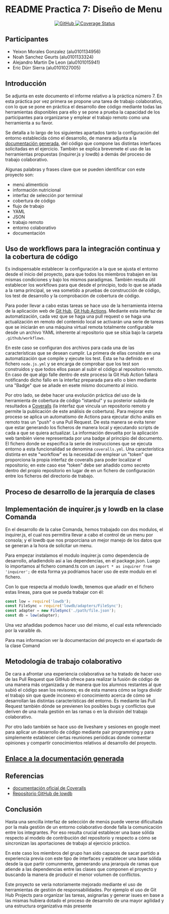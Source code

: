 # README Practica 7: Diseño de Menu

<p align="center">
    <a href="https://github.com/ULL-ESIT-INF-DSI-2021/ull-esit-inf-dsi-20-21-prct07-menu-datamodel-grupo-d/actions/workflows/node.js.yml">
        <img alt="GitHub" src="https://github.com/ULL-ESIT-INF-DSI-2021/ull-esit-inf-dsi-20-21-prct07-menu-datamodel-grupo-d/actions/workflows/node.js.yml/badge.svg">
    </a>  
    <a href="https://coveralls.io/github/ULL-ESIT-INF-DSI-2021/ull-esit-inf-dsi-20-21-prct07-menu-datamodel-grupo-d?branch=master">
        <img src="https://coveralls.io/repos/github/ULL-ESIT-INF-DSI-2021/ull-esit-inf-dsi-20-21-prct07-menu-datamodel-grupo-d/badge.svg?branch=master" alt="Coverage Status" />
    </a>
</p>

## Participantes

* Yeixon Morales Gonzalez (alu0101134956)
* Noah Sanchez Geurts (alu0101133324)
* Alejandro Martin De Leon (alu0101015941)
* Eric Dürr Sierra (alu0101027005)


## Introducción 
Se adjunta en este documento el informe relativo a la práctica número 7. En esta práctica por vez primera se propone una tarea de trabajo colaborativo, 
con lo que se pone en práctica el desarrollo dee código mediante todas las herramientas disponibles para ello y se pone a prueba la capacidad de los
participantes para organizarse y emplear el trabajo remoto como una herramienta a su favor.

Se detalla a lo largo de los siguientes apartados tanto la configuración del entorno establecida cómo el desarrollo, de manera adjunta a la [documentación generada](https://ull-esit-inf-dsi-2021.github.io/ull-esit-inf-dsi-20-21-prct07-menu-datamodel-grupo-d/), del código que compone las distintas interfaces solicitadas en el ejercicio. 
También se explica brevemete el uso de las herramientas propuestas (inquirer.js y lowdb) a demás del proceso de trabajo colaborativo.

Algunas palabras y frases clave que se pueden identificar con este proyecto son:
- menú alimenticio
- información nutricional
- interfaz de selección por terminal
- cobertura de código
- flujo de trabajo
- YAML
- JSON
- trabajo remoto
- entorno colaborativo
- documentación

## Uso de workflows para  la integración continua y la cobertura de código

Es indispensable establecer la configuración a la que se ajusta el entorno desde el inicio del proyecto, para que
todos los miembros trabajen en las mismas condiciones y bajo los mismos paradigmas. También resulta útil establecer 
los workflows para que desde el principio, todo lo que se añada a la rama principal, se vea sometido a pruebas de
construcción de código, los test de desarrollo y la comprobación de cobertura de código.

Para poder llevar a cabo estas tareas se hace uso de la herramienta interna de la aplicación web de [Git Hub](https://github.com/), 
[Git Hub Actions](https://github.com/features/actions). Mediante esta interfaz de automatización, cada vez que se haga una pull request 
o se haga una actualización en remoto del contenido local se activarán una serie de tareas que se iniciarán en una máquina virtual remota 
totalmente configurable desde un archivo YAML inherente al repositorio que se sitúa bajo la carpeta `.github/workflows`.

En este caso se configuran dos archivos para cada una de las características que se desean cumplir. La primera de ellas consiste en una automatización 
que compile y ejecute los test. Ésta se ha definido en el fichero `node.js.yml` y se encarga de comprobar que los test son construidos y que todos ellos 
pasan al subir el código al repositorio remoto. En caso de que algo falle dentro de este proceso la Git Hub Action fallará notificando dicho fallo en la
interfaz preparada para ello o bien mediante una "Badge" que se añade en esete mismo documento al inicio.

Por otro lado, se debe hacer una evolución práctica del uso de la herramienta de cobertura de código "istanbul" y su posterior subida de resultados a [Coveralls](https://coveralls.io/) (la interfaz que vincula un repositorio remoto y permite la publicación de este análisis de cobertura). Para mejorar este proceso se aplica un automatismo de Actions para ejecutar dicho anális en remoto tras un "push" o una Pull Request. De esta manera se evita tener que estar generando los ficheros de manera local y ejecutando scripts de cada a que se quiera actualizar. La información devuelta por la aplicación web también viene representada por una badge al principio del documento. El fichero donde se especifica la serie de instrucciones que se ejecuta entorno a esta funcionalidad se denomina `coveralls.yml`. Una característica distinta en este "workflow" es la necesidad de emplear un "token" que proporciona la propia interfaz de coveralls para poder localizar el repositorio; en este caso ese "token" debe ser añadido como secreto dentro del propio repositorio en lugar de en un fichero de configuración entre los ficheros del directorio de trabajo.


## Proceso de desarrollo de la jerarquía de clases


<!-- SOLO AQUÏ-->

<!-- -------- -->

## Implementación de inquirer.js y lowdb en la clase Comanda

<!-- SOLO AQUÏ-->
En el desarrollo de la calse Comanda, hemos trabajado con dos modulos, el inquirer.js, el cual nos permitira llevar a cabo el control de un menu por consola; y el lowdb que nos proporciana un mejor manejo de los datos que se generan a la hora de solicitar un menu.

Para empezar instalamos el modulo inquirer.js como dependencia de desarrollo, añadiendolo asi a las dependencias, en el package.json.
Luego lo importamos al fichero comand.ts con un ```import * as inquirer from 'inquirer';``` de esta forma ya podriamos hacer uso de este modulo en el fichero.

Con lo que respecta al modulo lowdb, tenemos que añadir en el fichero estas lineas, para que se pueda trabajar con él:
```ts
const low = require('lowdb');
const FileSync = require('lowdb/adapters/FileSync');
const adapter = new FileSync('./path/file.json');
const db = low(adapter);
```
Una vez añadidas podemos hacer uso del mismo, el cual esta referenciado por la varaible ```db```.

Para mas informacion ver la documentacion del proyecto en el apartado de la clase Comand
<!-- -------- -->

## Metodología de trabajo colaborativo

De cara a afrontar una experiencia colaborativa se ha tratado de hacer uso de las Pull Request que GitHub ofrece para realizar la fusión de código de una manera más organizada 
y de manera que los alumnos restantes al que subió el código sean los revisores; es de esta manera cómo se logra dividir el trabajo sin que quede inconexo el conocimiento acerca de 
cómo se desarrollan las distintas características del entorno. Es mediante las Pull Request también dónde se previenen los posibles bugs y conflictos que deriven de una mala gestión 
en las ramas o en la división del trabajo colaborativo.  

Por otro lado también se hace uso de liveshare y sesiones en google meet para aplicar un desarrollo de código mediante pair programming y para simplemente establecer ciertas reuniones periódicas donde comentar opiniones y compartir conocimientos relativos al desarrollo del proyecto.


## [Enlace a la documentación generada](https://ull-esit-inf-dsi-2021.github.io/ull-esit-inf-dsi-20-21-prct07-menu-datamodel-grupo-d/)
## Referencias

- [documentación oficial de Coveralls](https://docs.coveralls.io/)
- [Repositorio GitHub de lowdb](https://github.com/typicode/lowdb)

## Conclusión 

Hasta una sencilla interfaz de selección de menús puede veerse dificultada por la mala gestión de un entorno colaborativo donde falla la comunicación entre los integrantes. Por eso resulta crucial establecer una base sólida respecto al modelo de contribución del repositorio y respecto a cómo se sincronizan las aportaciones de trabajo al ejercicio práctico. 

En este caso los miembros del grupo han sido capaces de sacar partido a experiencia previa con este tipo de interfaces y establecer una base sólida desde la que partir comunmente, geneerando una jerarquía de ramas que atiende a las dependencias entre las clases que componen el proyecto y buscando la manera de producir el menor volumen de conflictos.

Este proyecto se vería notoriamente mejorado mediante el uso de herramientas de gestión de responsabilidades. Por ejemplo el uso de Git Hub Projects para organizar las tareas, asignarlas y generar isues en base a las mismas hubiera dotado el proceso de desarrollo de una mayor agilidad y una estructura organizativa más presente